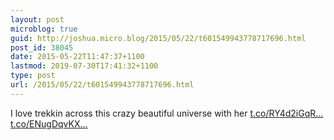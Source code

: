 ```yaml
---
layout: post
microblog: true
guid: http://joshua.micro.blog/2015/05/22/t601549943778717696.html
post_id: 38045
date: 2015-05-22T11:47:37+1100
lastmod: 2019-07-30T17:41:32+1100
type: post
url: /2015/05/22/t601549943778717696.html
---
```

I love trekkin across this crazy beautiful universe with her [t.co/RY4d2iGqR...](http://t.co/RY4d2iGqRW) [t.co/ENugDqvKX...](http://t.co/ENugDqvKXY)
